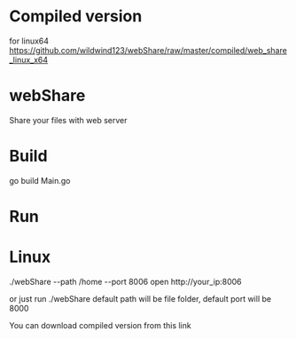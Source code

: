 # Compiled version
for linux64
https://github.com/wildwind123/webShare/raw/master/compiled/web_share_linux_x64

# webShare
Share your files with web server

# Build
go build Main.go

# Run
# Linux 
./webShare --path /home --port 8006
open http://your_ip:8006

or just run ./webShare
default path will be file folder, default port will be 8000

You can download compiled version from this link
